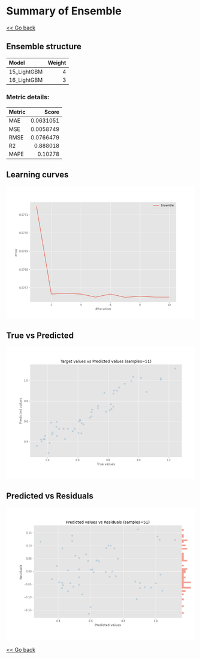 # Summary of Ensemble

[<< Go back](../README.md)


## Ensemble structure
| Model       |   Weight |
|:------------|---------:|
| 15_LightGBM |        4 |
| 16_LightGBM |        3 |

### Metric details:
| Metric   |     Score |
|:---------|----------:|
| MAE      | 0.0631051 |
| MSE      | 0.0058749 |
| RMSE     | 0.0766479 |
| R2       | 0.888018  |
| MAPE     | 0.10278   |



## Learning curves
![Learning curves](learning_curves.png)
## True vs Predicted

![True vs Predicted](true_vs_predicted.png)


## Predicted vs Residuals

![Predicted vs Residuals](predicted_vs_residuals.png)



[<< Go back](../README.md)
